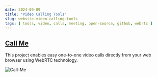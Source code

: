```yaml
---
date: 2024-09-09
title: "Video Calling Tools"
slug: website-video-calling-tools
tags: [ tools, video, calls, meeting, open-source, github, webrtc ]
---
```




## [Call Me][1]

This project enables easy one-to-one video calls directly from your web browser using WebRTC technology.

![Call-Me][2]



   [1]: https://github.com/miroslavpejic85/call-me
   [2]: https://raw.githubusercontent.com/miroslavpejic85/call-me/main/assets/doc/callme.png
